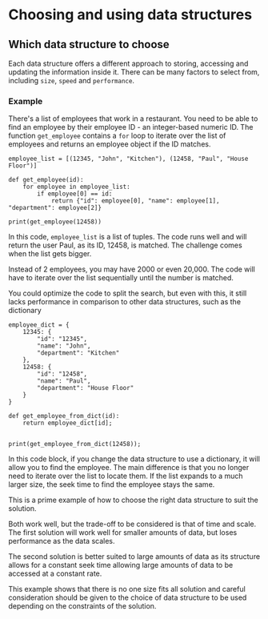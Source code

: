 # Choosing and using data structures

## Which data structure to choose
Each data structure offers a different approach to storing, accessing and updating the information inside it. There can be many factors to select from, including `size`, `speed` and `performance`. 

### Example
There's a list of employees that work in a restaurant. You need to be able to find an employee by their employee ID - an integer-based numeric ID. The function `get_employee` contains a `for` loop to iterate over the list of employees and returns an employee object if the ID matches.

```
employee_list = [(12345, "John", "Kitchen"), (12458, "Paul", "House Floor")]

def get_employee(id):
    for employee in employee_list:
        if employee[0] == id:
            return {"id": employee[0], "name": employee[1], "department": employee[2]}

print(get_employee(12458))
```

In this code, `employee_list` is a list of tuples. The code runs well and will return the user Paul, as its ID, 12458, is matched. The challenge comes when the list gets bigger.

Instead of 2 employees, you may have 2000 or even 20,000. The code will have to iterate over the list sequentially until the number is matched.

You could optimize the code to split the search, but even with this, it still lacks performance in comparison to other data structures, such as the dictionary

```
employee_dict = {
    12345: {
        "id": "12345",
        "name": "John", 
        "department": "Kitchen"    
    },
    12458: {
        "id": "12458",
        "name": "Paul", 
        "department": "House Floor"    
    }
}

def get_employee_from_dict(id):
    return employee_dict[id];


print(get_employee_from_dict(12458));
```

In this code block, if you change the data structure to use a dictionary, it will allow you to find the employee. The main difference is that you no longer need to iterate over the list to locate them. If the list expands to a much larger size, the seek time to find the employee stays the same. 

This is a prime example of how to choose the right data structure to suit the solution. 

Both work well, but the trade-off to be considered is that of time and scale. The first solution will work well for smaller amounts of data, but loses performance as the data scales. 

The second solution is better suited to large amounts of data as its structure allows for a constant seek time allowing large amounts of data to be accessed at a constant rate.

This example shows that there is no one size fits all solution and careful consideration should be given to the choice of data structure to be used depending on the constraints of the solution.